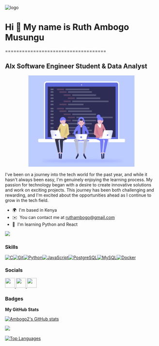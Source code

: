 
![logo](https://github.com/Ambogo2/Ambogo2/blob/main/png.png)
<h1 align="centre"> Hi 👋 My name is Ruth Ambogo Musungu</h1>
====================================

Alx Software Engineer Student & Data Analyst
-----------------------------

<p align="center">
  <img width="350" height="300" src="https://github.com/Ambogo2/Ambogo2/blob/main/Developers%20Gif.gif">
</p>


<p > I've been on a journey into the tech world for the past year, and while it hasn't always been easy, I'm genuinely enjoying the learning process. My passion for technology began with a desire to create innovative solutions and work on exciting projects. This journey has been both challenging and rewarding, and I'm excited about the opportunities ahead as I continue to grow in the tech field.</p>

* 🌍  I'm based in Kenya
* ✉️  You can contact me at [ruthambogo@gmail.com](mailto:ruthambogo@gmail.com)
* 🧠  I'm learning Python and React


<a href="https://www.x.com/ruth_musungu" target="_blank" rel="noreferrer"><img
src="https://img.shields.io/twitter/follow/ruth_musungu?logo=twitter&style=for-the-badge&color=0891b2&labelColor=1c1917"
/></a>

### Skills


<p align="left">
<a href="https://docs.microsoft.com/en-us/cpp/?view=msvc-170" target="_blank" rel="noreferrer"><img src="https://raw.githubusercontent.com/danielcranney/readme-generator/main/public/icons/skills/c-colored.svg" width="36" height="36" alt="C" /></a><a href="https://git-scm.com/" target="_blank" rel="noreferrer"><img src="https://raw.githubusercontent.com/danielcranney/readme-generator/main/public/icons/skills/git-colored.svg" width="36" height="36" alt="Git" /></a><a href="https://www.python.org/" target="_blank" rel="noreferrer"><img src="https://raw.githubusercontent.com/danielcranney/readme-generator/main/public/icons/skills/python-colored.svg" width="36" height="36" alt="Python" /></a><a href="https://developer.mozilla.org/en-US/docs/Web/JavaScript" target="_blank" rel="noreferrer"><img src="https://raw.githubusercontent.com/danielcranney/readme-generator/main/public/icons/skills/javascript-colored.svg" width="36" height="36" alt="JavaScript" /></a><a href="https://www.postgresql.org/" target="_blank" rel="noreferrer"><img src="https://raw.githubusercontent.com/danielcranney/readme-generator/main/public/icons/skills/postgresql-colored.svg" width="36" height="36" alt="PostgreSQL" /></a><a href="https://www.mysql.com/" target="_blank" rel="noreferrer"><img src="https://raw.githubusercontent.com/danielcranney/readme-generator/main/public/icons/skills/mysql-colored.svg" width="36" height="36" alt="MySQL" /></a><a href="https://www.docker.com/" target="_blank" rel="noreferrer"><img src="https://raw.githubusercontent.com/danielcranney/readme-generator/main/public/icons/skills/docker-colored.svg" width="36" height="36" alt="Docker" /></a>
</p>


### Socials

<p align="left"> <a href="https://www.github.com/Ambogo2" target="_blank" rel="noreferrer"> <picture> <source media="(prefers-color-scheme: dark)" srcset="https://raw.githubusercontent.com/danielcranney/readme-generator/main/public/icons/socials/github-dark.svg" /> <source media="(prefers-color-scheme: light)" srcset="https://raw.githubusercontent.com/danielcranney/readme-generator/main/public/icons/socials/github.svg" /> <img src="https://raw.githubusercontent.com/danielcranney/readme-generator/main/public/icons/socials/github.svg" width="32" height="32" /> </picture> </a> <a href="https://www.linkedin.com/in/ambogo-musungu/" target="_blank" rel="noreferrer"> <picture> <source media="(prefers-color-scheme: dark)" srcset="https://raw.githubusercontent.com/danielcranney/readme-generator/main/public/icons/socials/linkedin-dark.svg" /> <source media="(prefers-color-scheme: light)" srcset="https://raw.githubusercontent.com/danielcranney/readme-generator/main/public/icons/socials/linkedin.svg" /> <img src="https://raw.githubusercontent.com/danielcranney/readme-generator/main/public/icons/socials/linkedin.svg" width="32" height="32" /> </picture> </a> <a href="https://www.x.com/ruth_musungu" target="_blank" rel="noreferrer"> <picture> <source media="(prefers-color-scheme: dark)" srcset="https://raw.githubusercontent.com/danielcranney/readme-generator/main/public/icons/socials/twitter-dark.svg" /> <source media="(prefers-color-scheme: light)" srcset="https://raw.githubusercontent.com/danielcranney/readme-generator/main/public/icons/socials/twitter.svg" /> <img src="https://raw.githubusercontent.com/danielcranney/readme-generator/main/public/icons/socials/twitter.svg" width="32" height="32" /> </picture> </a></p>

### Badges

<b>My GitHub Stats</b>

<a href="http://www.github.com/Ambogo2"><img src="https://github-readme-stats.vercel.app/api?username=Ambogo2&show_icons=true&hide=&count_private=true&title_color=10b981&text_color=6366f1&icon_color=0891b2&bg_color=1c1917&hide_border=true&show_icons=true" alt="Ambogo2's GitHub stats" /></a>

<a href="http://www.github.com/Ambogo2"><img src="https://github-readme-streak-stats.herokuapp.com/?user=Ambogo2&stroke=6366f1&background=1c1917&ring=10b981&fire=10b981&currStreakNum=6366f1&currStreakLabel=10b981&sideNums=6366f1&sideLabels=6366f1&dates=6366f1&hide_border=true" /></a>

<a href="https://github.com/Ambogo2" align="left"><img src="https://github-readme-stats.vercel.app/api/top-langs/?username=Ambogo2&langs_count=10&title_color=10b981&text_color=6366f1&icon_color=0891b2&bg_color=1c1917&hide_border=true&locale=en&custom_title=Top%20%Languages" alt="Top Languages" /></a> 
